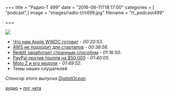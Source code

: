 +++
title = "Радио-Т 499"
date = "2016-06-11T18:17:00"
categories = [ "podcast",]
image = "images/radio-t/rt499.jpg"
filename = "rt_podcast499"

+++

![](https://radio-t.com/images/radio-t/rt499.jpg)

- [Что нам Apple WWDC готовит](http://techcrunch.com/2016/06/10/what-to-expect-at-apples-wwdc-keynote/) - *00:20:53*.
- [AWS не подходит для стартапов](http://www.smashcompany.com/technology/aws-is-inappropriate-for-small-startups-because-its-complexity-demands-a-specialist) - *00:38:56*.
- [Reddit заработает странным способом](http://thenextweb.com/insider/2016/06/07/reddit-may-hit-upon-way-earn-money-without-users-ever-knowing-thats-good-thing/) - *01:16:50*.
- [PayPal против тролля на $50,000](http://thenextweb.com/insider/2016/06/09/paypal-wont-refund-twitch-trolls-50000-in-donations/) - *01:40:05*.
- [Moto Z и его модули](http://www.theverge.com/2016/6/9/11889076/lenovo-moto-z-mod-smartphone-specs-announcement) - *01:49:52*.
- Темы наших слушателей

_Спонсор этого выпуска [DigitalOcean](https://do.co/radiot)_

[аудио](https://cdn.radio-t.com/rt_podcast499.mp3) • [лог чата](http://chat.radio-t.com/logs/radio-t-499.html)
<audio src="https://cdn.radio-t.com/rt_podcast499.mp3" preload="none"></audio>
